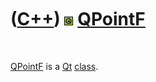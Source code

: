 
 

 

 

 

 

([C++](Cpp.md)) ![Qt](PicQt.png) [QPointF](CppQPointF.md)
===========================================================

 

[QPointF](CppQPointF.md) is a [Qt](CppQt.md) [class](CppClass.md).

 

 

 

 

 

 


